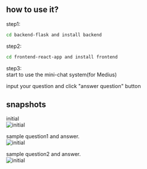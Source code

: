 

## how to use it?  

step1:
```sh
cd backend-flask and install backend
```

step2:
```sh
cd frontend-react-app and install frontend
```

step3:   
start to use the mini-chat system(for Medius)

input your question and click "answer question" button

## snapshots  

initial  
![initial](./frontend-react-app/pics/initial.png)


sample question1 and answer.  
![initial](./frontend-react-app/pics/q1.png)


sample question2 and answer.  
![initial](./frontend-react-app/pics/q2.png)


